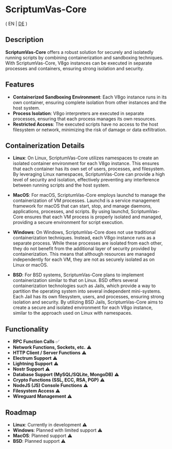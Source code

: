# ScriptumVas-Core

( EN | [DE](../main/README_DE.md) )

## Description

**ScriptumVas-Core** offers a robust solution for securely and isolatedly running scripts by combining containerization and sandboxing techniques. With ScriptumVas-Core, V8go instances can be executed in separate processes and containers, ensuring strong isolation and security.

## Features

- **Containerized Sandboxing Environment**: Each V8go instance runs in its own container, ensuring complete isolation from other instances and the host system.
- **Process Isolation**: V8go interpreters are executed in separate processes, ensuring that each process manages its own resources.
- **Restricted Access**: The executed scripts have no access to the host filesystem or network, minimizing the risk of damage or data exfiltration.

## Containerization Details

- **Linux**: 
  On Linux, ScriptumVas-Core utilizes namespaces to create an isolated container environment for each V8go instance. This ensures that each container has its own set of users, processes, and filesystem. By leveraging Linux namespaces, ScriptumVas-Core can provide a high level of security and isolation, effectively preventing any interference between running scripts and the host system.

- **MacOS**:
  For macOS, ScriptumVas-Core employs launchd to manage the containerization of VM processes. Launchd is a service management framework for macOS that can start, stop, and manage daemons, applications, processes, and scripts. By using launchd, ScriptumVas-Core ensures that each VM process is properly isolated and managed, providing a secure environment for script execution.

- **Windows**:
  On Windows, ScriptumVas-Core does not use traditional containerization techniques. Instead, each V8go instance runs as a separate process. While these processes are isolated from each other, they do not benefit from the additional layer of security provided by containerization. This means that although resources are managed independently for each VM, they are not as securely isolated as on Linux or macOS.

- **BSD**:
  For BSD systems, ScriptumVas-Core plans to implement containerization similar to that on Linux. BSD offers several containerization technologies such as Jails, which provide a way to partition the operating system into several independent mini-systems. Each Jail has its own filesystem, users, and processes, ensuring strong isolation and security. By utilizing BSD Jails, ScriptumVas-Core aims to create a secure and isolated environment for each V8go instance, similar to the approach used on Linux with namespaces.

## Functionality

- **RPC Function Calls** ✅
- **Network Functions, Sockets, etc.** ⚠️
- **HTTP Client / Server Functions** ⚠️
- **Electrum Support** ⚠️
- **Lightning Support** ⚠️
- **Nostr Support** ⚠️
- **Database Support (MySQL/SQLite, MongoDB)** ⚠️
- **Crypto Functions (SSL, ECC, RSA, PGP)** ⚠️
- **NodeJS (JS) Console Functions** ⚠️
- **Filesystem Access** ⚠️
- **Wireguard Management** ⚠️

## Roadmap

- **Linux**: Currently in development ⚠️
- **Windows**: Planned with limited support ⚠️
- **MacOS**: Planned support ⚠️
- **BSD**: Planned support ⚠️
